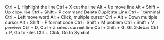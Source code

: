 Ctrl + L	Highlight the line
Ctrl + X	cut the line
Alt + Up	move line
Alt + Shift + Up	copy line
Ctrl + Shift + P	command
Delete Duplicate Line
Ctrl + `	terminal
Ctrl + Left 	move word
Alt + Click, multiple cursor
Ctrl + Alt + Down	multiple cursor
Alt + Shift + F	format code
Ctrl + Shift + M	problem
Ctrl + Shift + V	preview
Ctrl + D, Ctrl + Z	select current line
Ctrl + Shift + G, Git Sidebar
Ctrl + P, Go to Files
Ctrl + Click, Go to Symbol